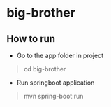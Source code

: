# big-brother

## How to run

* Go to the app  folder in project 
> cd big-brother
* Run springboot application 
> mvn spring-boot:run
